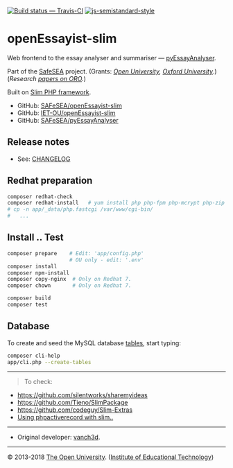 
[![Build status — Travis-CI][travis-icon]][travis]
[![js-semistandard-style][semi-icon]][semi]

# openEssayist-slim

Web frontend to the essay analyser and summariser — [pyEssayAnalyser][py].

Part of the [SafeSEA][] project.
(Grants: _[Open University][ou-grant], [Oxford University][ox-grant]_.)
(_Research [papers on ORO][oro-ss]._)

Built on [Slim PHP framework][slim].

* GitHub: [SAFeSEA/openEssayist-slim][gh]
* GitHub: [IET-OU/openEssayist-slim][gh-iet]
* GitHub: [SAFeSEA/pyEssayAnalyser][gh-py]

## Release notes

* See: [CHANGELOG][]

## Redhat preparation

```sh
composer redhat-check
composer redhat-install   # yum install php php-fpm php-mcrypt php-zip httpd mod_fcgid
# cp -n app/_data/php.fastcgi /var/www/cgi-bin/
#   ...
```

## Install .. Test

```sh
composer prepare    # Edit: 'app/config.php'
                    # OU only - edit: '.env'
composer install
composer npm-install
composer copy-nginx  # Only on Redhat 7.
composer chown       # Only on Redhat 7.

composer build
composer test
```

## Database

To create and seed the MySQL database [tables][db], start typing:

```sh
composer cli-help
app/cli.php --create-tables
```

---

> To check:

* https://github.com/silentworks/sharemyideas
* https://github.com/Tieno/SlimPackage
* https://github.com/codeguy/Slim-Extras
* [Using phpactiverecord with slim..](http://silentworks.co.uk/blog/development/using-phpactiverecord-with-slim-framework.html)

---

* Original developer: [vanch3d][].

---
© 2013-2018 [The Open University][ou]. ([Institute of Educational Technology][iet])

[ou]: http://www.open.ac.uk/
[iet]: https://iet.open.ac.uk/

[vanch3d]: https://github.com/vanch3d "Original developer: Nicolas Van Labeke (vanch3d)"
[changelog]: https://github.com/IET-OU/openEssayist-slim/blob/3.x/CHANGELOG.md

[py]: https://github.com/SAFeSEA/pyEssayAnalyser
[gh]: https://github.com/SAFeSEA/openEssayist-slim "Original"
[gh-iet]: https://github.com/IET-OU/openEssayist-slim "Fork"
[gh-py]: https://github.com/SAFeSEA/pyEssayAnalyser "Python"
[travis]: https://travis-ci.org/IET-OU/openEssayist-slim "IET-OU / openEsasyist-slim"
[travis-icon]: https://travis-ci.org/IET-OU/openEssayist-slim.svg
[travis-ss]:  https://travis-ci.org/SAFeSEA/openEssayist-slim "SafeSEA / openEssayist-slim"
[travis-ss-icon]: https://api.travis-ci.org/SAFeSEA/openEssayist-slim.svg
    "Build status – Travis-CI (PHP)"
[semi]: https://github.com/Flet/semistandard
[semi-icon]: https://img.shields.io/badge/code%20style-semistandard-brightgreen.svg?style=flat-square
    "Javascript coding style — 'semistandard'"
[slim]: https://docs.slimframework.com/ "Slim Framework v2 (PHP)"
[db]: https://github.com/IET-OU/openEssayist-slim/blob/3.x/app/_data/openessayist-schema.sql#L24 "SQL database schema"

[safesea]: http://www.open.ac.uk/researchprojects/safesea/
  "Supportive Automated Feedback for Short Essay Answers (SAFeSEA)."
[oro-ss]: http://oro.open.ac.uk/cgi/search/archive/advanced?project_details_project_name=SafeSEA "'SafeSEA' on ORO (10 results)"
[oro-oe]: http://oro.open.ac.uk/cgi/search/archive/simple?meta=OpenEssayist& "'OpenEssayist' on ORO (8 results)"
[ou-grant]: http://gow.epsrc.ac.uk/NGBOViewGrant.aspx?GrantRef=EP/J005959/1
  "Supportive Automated Feedback for Short Essay Answers (SAFeSEA) (Open University, 2012-2014) [EPSRC grant: EP/J005959/1]"
[ox-grant]: http://gow.epsrc.ac.uk/NGBOViewGrant.aspx?GrantRef=EP/J005231/1
  "Supportive Automated Feedback for Short Essay Answers (SAFeSEA) (Oxford University, 2012-2014) [EPSRC grant: EP/J005231/1]"

[End]: //.
